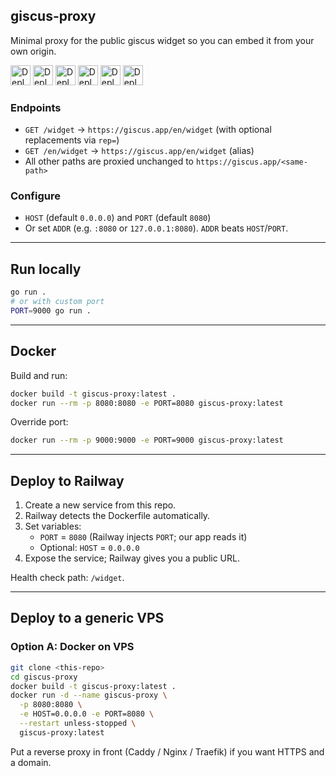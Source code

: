 ## giscus-proxy

Minimal proxy for the public giscus widget so you can embed it from your own origin.

<a href="https://railway.app/new/template?template=https://github.com/cdlus/giscus-proxy"><img src="https://railway.app/button.svg" alt="Deploy on Railway" height="32" /></a>
<a href="https://render.com/deploy?repo=https://github.com/cdlus/giscus-proxy"><img src="https://render.com/images/deploy-to-render-button.svg" alt="Deploy to Render" height="32" /></a>
<a href="https://vercel.com/new/clone?repository-url=https://github.com/cdlus/giscus-proxy"><img src="https://vercel.com/button" alt="Deploy with Vercel" height="32" /></a>
<a href="https://app.netlify.com/start/deploy?repository=https://github.com/cdlus/giscus-proxy"><img src="https://www.netlify.com/img/deploy/button.svg" alt="Deploy to Netlify" height="32" /></a>
<a href="https://heroku.com/deploy/?template=https://github.com/cdlus/giscus-proxy"><img src="https://www.herokucdn.com/deploy/button.svg" alt="Deploy to Heroku" height="32" /></a>
<a href="https://app.koyeb.com/deploy?type=git&repository=github.com/cdlus/giscus-proxy&branch=main&name=giscus-proxy"><img src="https://www.koyeb.com/static/images/deploy/button.svg" alt="Deploy to Koyeb" height="32" /></a>

### Endpoints
- `GET /widget` → `https://giscus.app/en/widget` (with optional replacements via `rep=`)
- `GET /en/widget` → `https://giscus.app/en/widget` (alias)
- All other paths are proxied unchanged to `https://giscus.app/<same-path>`

### Configure
- `HOST` (default `0.0.0.0`) and `PORT` (default `8080`)
- Or set `ADDR` (e.g. `:8080` or `127.0.0.1:8080`). `ADDR` beats `HOST`/`PORT`.

---

## Run locally
```bash
go run .
# or with custom port
PORT=9000 go run .
```

---

## Docker

Build and run:
```bash
docker build -t giscus-proxy:latest .
docker run --rm -p 8080:8080 -e PORT=8080 giscus-proxy:latest
```

Override port:
```bash
docker run --rm -p 9000:9000 -e PORT=9000 giscus-proxy:latest
```

---

## Deploy to Railway

1) Create a new service from this repo.
2) Railway detects the Dockerfile automatically.
3) Set variables:
   - `PORT` = `8080` (Railway injects `PORT`; our app reads it)
   - Optional: `HOST` = `0.0.0.0`
4) Expose the service; Railway gives you a public URL.

Health check path: `/widget`.

---

## Deploy to a generic VPS

### Option A: Docker on VPS
```bash
git clone <this-repo>
cd giscus-proxy
docker build -t giscus-proxy:latest .
docker run -d --name giscus-proxy \
  -p 8080:8080 \
  -e HOST=0.0.0.0 -e PORT=8080 \
  --restart unless-stopped \
  giscus-proxy:latest
```

Put a reverse proxy in front (Caddy / Nginx / Traefik) if you want HTTPS and a domain.